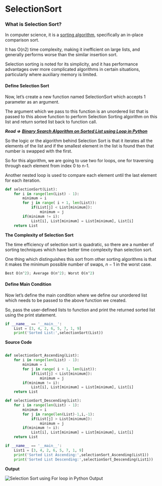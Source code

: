 # SelectionSort

### What is Selection Sort?

In computer science, it is a [sorting algorithm](https://en.wikipedia.org/wiki/Selection_sort), specifically an in-place comparison sort.

It has O\(n2\) time complexity, making it inefficient on large lists, and generally performs worse than the similar insertion sort.

Selection sorting is noted for its simplicity, and it has performance advantages over more complicated algorithms in certain situations, particularly where auxiliary memory is limited.

#### Define Selection Sort

Now, let’s create a new function named SelectionSort which accepts 1 parameter as an argument.

The argument which we pass to this function is an unordered list that is passed to this above function to perform Selection Sorting algorithm on this list and return sorted list back to function call.

_**Read =&gt;**_ [_**Binary Search Algorithm on Sorted List using Loop in Python**_](https://codezup.com//binary-search-algorithm-sorted-list-loop-python/)

So the logic or the algorithm behind Selection Sort is that it iterates all the elements of the list and if the smallest element in the list is found then that number is swapped with the first.

So for this algorithm, we are going to use two for loops, one for traversing through each element from index 0 to n-1.

Another nested loop is used to compare each element until the last element for each iteration.

```py
def selectionSort(List):
    for i in range(len(List) - 1):
        minimum = i
        for j in range( i + 1, len(List)):
            if(List[j] < List[minimum]):
                minimum = j
        if(minimum != i):
            List[i], List[minimum] = List[minimum], List[i]
    return List
```

**The Complexity of Selection Sort**

The time efficiency of selection sort is quadratic, so there are a number of sorting techniques which have better time complexity than selection sort.

One thing which distinguishes this sort from other sorting algorithms is that it makes the minimum possible number of swaps, _n_ − 1 in the worst case.

```py
Best O(n^2); Average O(n^2); Worst O(n^2)
```

#### Define Main Condition

Now let’s define the main condition where we define our unordered list which needs to be passed to the above function we created.

So, pass the user-defined lists to function and print the returned sorted list using the print statement.

```py
if __name__ == '__main__':
    List = [3, 4, 2, 6, 5, 7, 1, 9]
    print('Sorted List:',selectionSort(List))
```

**Source Code**

```py

def selectionSort_Ascending(List):
    for i in range(len(List) - 1):
        minimum = i
        for j in range( i + 1, len(List)):
            if(List[j] < List[minimum]):
                minimum = j
        if(minimum != i):
            List[i], List[minimum] = List[minimum], List[i]
    return List

def selectionSort_Descending(List):
    for i in range(len(List) - 1):
        minimum = i
        for j in range(len(List)-1,i,-1):
            if(List[j] > List[minimum]):
                minimum = j
        if(minimum != i):
            List[i], List[minimum] = List[minimum], List[i]
    return List

if __name__ == '__main__':
    List1 = [3, 4, 2, 6, 5, 7, 1, 9]
    print('Sorted List Ascending:',selectionSort_Ascending(List1))
    print('Sorted List Descending:',selectionSort_Descending(List1))
```

**Output**

![Selection Sort using For loop in Python Output](https://i2.wp.com/codezup.com/wp-content/uploads/2020/01/Selection-Sort-using-For-loop-in-Python-Output.png?resize=665%2C129&ssl=1)

